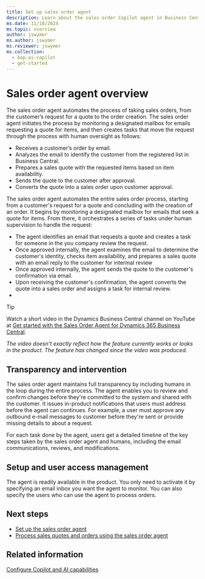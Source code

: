 ```yaml
---
title: Set up sales order agent
description: Learn about the sales order Copilot agent in Business Central.
ms.date: 11/18/2024
ms.topic: overview
author: jswymer
ms.author: jswymer
ms.reviewer: jswymer
ms.collection:
  - bap-ai-copilot
  - get-started
---
```


# Sales order agent overview

The sales order agent automates the process of taking sales orders, from the customer’s request for a quote to the order creation. The sales order agent initiates the process by monitoring a designated mailbox for emails requesting a quote for items, and then creates tasks that move the request through the process with human oversight as follows:

- Receives a customer’s order by email.
- Analyzes the email to identify the customer from the registered list in Business Central.
- Prepares a sales quote with the requested items based on item availability.
- Sends the quote to the customer after approval.
- Converts the quote into a sales order upon customer approval.


The sales order agent automates the entire sales order process, starting from a customer's request for a quote and concluding with the creation of an order. It begins by monitoring a designated mailbox for emails that seek a quote for items. From there, it orchestrates a series of tasks under human supervision to handle the request:

- The agent identifies an email that requests a quote and creates a task for someone in the you company review the request.
- Once approved internally, the agent examines the email to determine the customer's identity, checks item availability, and prepares a sales quote with an email reply to the customer for intermal review
- Once approved internally, the agent sends the quote to the customer's confirmation via email.
- Upon receiving the customer's confirmation, the agent converts the quote into a sales order and assigns a task for internal review.
- 
> [!TIP]
> Watch a short video in the Dynamics Business Central channel on YouTube at [Get started with the Sales Order Agent for Dynamics 365 Business Central](https://www.youtube.com/watch?v=6icbmbLc_Og).
> 
> *The video doesn't exactly reflect how the feature currently works or looks in the product. The feature has changed since the video was produced.*
  
## Transparency and intervention

The sales order agent maintains full transparency by including humans in the loop during the entire process. The agent enables you to review and confirm changes before they're committed to the system and shared with the customer. It issues  in-product notifications that users must address before the agent can continues. For example, a user must approve any outbound e-mail messages to customer before they're sent or provide missing details to about a request.

For each task done by the agent, users get a detailed timeline of the key steps taken by the sales order agent and humans, including the email communications, reviews, and modifications.

## Setup and user access management

The agent is readily available in the product. You only need to activate it by specifying an email inbox you want the agent to monitor. You can also specify the users who can use the agent to process orders. <!--delegate their tasks to the sales order agent, channels for receiving orders (for example, email), and select which steps of the order taking process should be included or excluded (for example, whether to convert generated sales quote into an order).--> 

<!--
### Capabilities 

The sales order agent operates based on its instructions and user configuration. It uses AI to identify and carry out the steps needed to complete this task within the Business Central environment. 

The sales order agent is provided with its own set of high-level business instructions, which describe its purpose, outline the task it needs to perform and additional considerations it needs to take when performing the steps. These instructions are defined in the sales order agent code and are not visible to the users. 

### Operation through logical UI API

To execute its tasks, the sales order agent interacts with the Business Central web client using a logical representation of the UI called the logical UI API.  

Through that logical UI API, the sales order agent can read the data displayed on the product pages and access properties of the UI elements (for example, names and descriptions of the pages, fields, actions, and tooltips). It can then combine that data with the instructions provided by the users during sales order agent configuration, along with data received via e-mail messages, and then use AI with its conventional business knowledge to orchestrate the steps which needed to complete each step and the overall task.  

The sales order agent will attempt to overcome errors and adapt when conditions change (for example, when new data is entered by another user on a page). It can also engage in multi-turn e-mail conversation with the customer placing the order, if it needs to clarify or confirm their requirements.  

The sales order agent runs as just another user in Business Central and is granted access solely to the necessary parts of the product to perform its task. It comes with predefined permissions and a UI role (profile) that can be assigned to it by the configuring user, limiting which parts of the product the sales order agent can access and which UI elements (pages, fields, actions and FactBoxes) it can interact with. 

The sales order agent will seek user intervention when specific situations arise, for instance, when preparing outbound communications or providing business approval for key operations.  

The sales order agent is invoked by a built-in e-mail dispatcher, running as a scheduled task, which monitors the company mailbox that’s specified in the sales order taker’s configuration settings. The dispatcher hands over e-mails received from the customers to the sales order agent and sends results of its work, such as prepared sales quote with requested items, in response. -->

## Next steps

- [Set up the sales order agent](sales-order-agent-setup.md)
- [Process sales quotes and orders using the sales order agent](sales-order-agent-process.md)

## Related information

[Configure Copilot and AI capabilities](enable-ai.md)  

